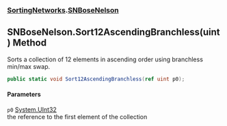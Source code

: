 ### [SortingNetworks](SortingNetworks.md 'SortingNetworks').[SNBoseNelson](SortingNetworks_SNBoseNelson.md 'SortingNetworks.SNBoseNelson')
## SNBoseNelson.Sort12AscendingBranchless(uint) Method
Sorts a collection of 12 elements in ascending order using branchless min/max swap.  
```csharp
public static void Sort12AscendingBranchless(ref uint p0);
```
#### Parameters
<a name='SortingNetworks_SNBoseNelson_Sort12AscendingBranchless(uint)_p0'></a>
`p0` [System.UInt32](https://docs.microsoft.com/en-us/dotnet/api/System.UInt32 'System.UInt32')  
the reference to the first element of the collection
  
